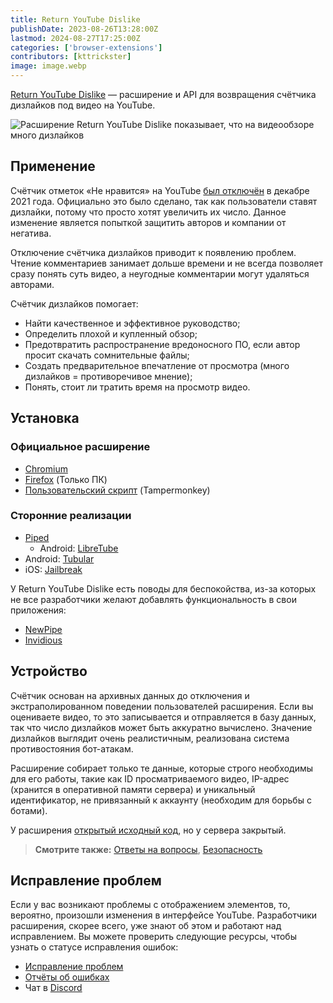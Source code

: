 ```yaml
---
title: Return YouTube Dislike
publishDate: 2023-08-26T13:28:00Z
lastmod: 2024-08-27T17:25:00Z
categories: ['browser-extensions']
contributors: [kttrickster]
image: image.webp
---
```


[Return YouTube Dislike](https://returnyoutubedislike.com) — расширение и API
для возвращения счётчика дизлайков под видео на YouTube.

<!--more-->

![Расширение Return YouTube Dislike показывает, что на видеообзоре много
дизлайков](image.webp)

## Применение

Счётчик отметок «Не нравится» на YouTube [был отключён] в декабре 2021 года.
Официально это было сделано, так как пользователи ставят дизлайки, потому что
просто хотят увеличить их число. Данное изменение является попыткой защитить
авторов и компании от негатива.

[был отключён]: https://web.archive.org/web/20231016020625/https://www.youtube.com/watch?v=kxOuG8jMIgI

Отключение счётчика дизлайков приводит к появлению проблем. Чтение комментариев
занимает дольше времени и не всегда позволяет сразу понять суть видео, а
неугодные комментарии могут удаляться авторами.

Счётчик дизлайков помогает:

- Найти качественное и эффективное руководство;
- Определить плохой и купленный обзор;
- Предотвратить распространение вредоносного ПО, если автор просит скачать
сомнительные файлы;
- Создать предварительное впечатление от просмотра (много дизлайков =
противоречивое мнение);
- Понять, стоит ли тратить время на просмотр видео.

## Установка

### Официальное расширение

- [Chromium](https://chromewebstore.google.com/detail/gebbhagfogifgggkldgodflihgfeippi)
- [Firefox](https://addons.mozilla.org/firefox/addon/return-youtube-dislikes)
(Только ПК)
- [Пользовательский скрипт](https://raw.githubusercontent.com/Anarios/return-youtube-dislike/main/Extensions/UserScript/Return%20Youtube%20Dislike.user.js)
(Tampermonkey)

### Сторонние реализации

- [Piped](https://piped.video)
    - Android: [LibreTube](https://github.com/libre-tube/LibreTube)
- Android: [Tubular](https://github.com/polymorphicshade/Tubular)
- iOS: [Jailbreak](https://chariz.com/get/return-youtube-dislike)

У Return YouTube Dislike есть поводы для беспокойства, из-за которых не все
разработчики желают добавлять функциональность в свои приложения:

- [NewPipe](https://github.com/TeamNewPipe/NewPipe/issues/7469#issuecomment-1003392155)
- [Invidious](https://github.com/iv-org/invidious/pull/2781#issuecomment-1025263083)

## Устройство

Счётчик основан на архивных данных до отключения и экстраполированном поведении
пользователей расширения. Если вы оцениваете видео, то это записывается и
отправляется в базу данных, так что число дизлайков может быть аккуратно
вычислено. Значение дизлайков выглядит очень реалистичным, реализована система
противостояния бот-атакам.

Расширение собирает только те данные, которые строго необходимы для его работы,
такие как ID просматриваемого видео, IP-адрес (хранится в оперативной памяти
сервера) и уникальный идентификатор, не привязанный к аккаунту (необходим для
борьбы с ботами).

У расширения [открытый исходный код], но у сервера закрытый.

[открытый исходный код]: https://github.com/Anarios/return-youtube-dislike

> **Смотрите также:** [Ответы на вопросы](https://returnyoutubedislike.com/faq),
[Безопасность](https://github.com/Anarios/return-youtube-dislike/blob/main/Docs/SECURITY-FAQru.md)

## Исправление проблем

Если у вас возникают проблемы с отображением элементов, то, вероятно, произошли
изменения в интерфейсе YouTube. Разработчики расширения, скорее всего, уже знают
об этом и работают над исправлением. Вы можете проверить следующие ресурсы,
чтобы узнать о статусе исправления ошибок:

- [Исправление проблем](https://returnyoutubedislike.com/help)
- [Отчёты об ошибках](https://github.com/Anarios/return-youtube-dislike/issues)
- Чат в [Discord](https://discord.com/invite/mYnESY4Md5)

